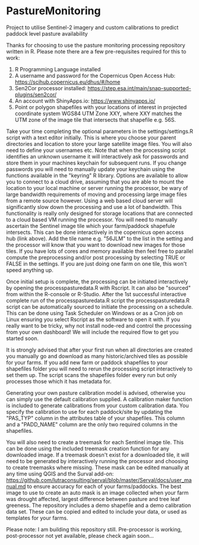 # PastureMonitoring
Project to utilise Sentinel-2 imagery and custom calibrations to predict paddock level pasture availability

Thanks for choosing to use the pasture monitoring processing repository written in R.  Please note there are a few pre-requisites required for this to work:  

1. R Programming Language installed
2. A username and password for the Copernicus Open Access Hub: https://scihub.copernicus.eu/dhus/#/home
3. Sen2Cor processor installed: https://step.esa.int/main/snap-supported-plugins/sen2cor/
4. An account with ShinyApps.io: https://www.shinyapps.io/
5. Point or polygon shapefiles with your locations of interest in projected coordinate system WGS84 UTM Zone XXY, where XXY matches the UTM zone of the image tile that intersects that shapefile e.g. 56S.

Take your time completing the optional parameters in the settings/settings.R script with a text editor initially.  This is where you choose your parent directories and location to store your large satellite image files. You will also need to define your usernames etc. Note that when the processing script identifies an unknown username it will interactively ask for passwords and store them in your machines keychain for subsequent runs. If you change passwords you will need to manually update your keychain using the functions available in the "keyring" R library. 
Options are available to allow you to connect to a cloud drive, assuming that you are able to mount the location to your local machine or server running the processor, be wary of large bandwidth requirements of moving and processing large image files from a remote source however. Using a web based cloud server will significantly slow down the processing and use a lot of bandwidth.  This functionality is really only designed for storage locations that are connected to a cloud based VM running the processor.
You will need to manually ascertain the Sentinel image tile which your farm/paddock shapefule intersects.  This can be done interactively in the copernicus open access hub (link above).  Add the tile name e.g. "56JLM" to the list in the setting and the processor will know that you want to download new images for those tiles.
If you have lots of cores and memory available then feel free to parallel compute the preprocessing and/or post processing by selecting TRUE or FALSE in the settings.  If you are just doing one farm on one tile, this won't speed anything up.

Once initial setup is complete, the processing can be initiated interactively by opening the processpasturedata.R with Rscript.  It can also be "sourced" from within the R-console or R-Studio.  After the 1st successful interactive complete run of the processpasturedata.R script the processpasturedata.R script can be automatically sourced to initiate the processing on a schedule.  This can be done using Task Scheduler on Windows or as a Cron job on Linux ensuring you select Rscript as the software to open it with.  If you really want to be tricky, why not install node-red and control the processing from your own dashboard! We will include the required flow to get you started soon. 

It is strongly advised that after your first run when all directories are created you manually go and download as many historic/archived tiles as possible for your farms. If you add new farm or paddock shapefiles to your shapefiles folder you will need to rerun the processing script interactively to set them up. The script scans the shapefiles folder every run but only processes those which it has metadata for.     

Generating your own pasture calibration model is advised, otherwise you can simply use the default calibration supplied.  A calibration maker function is included to generate calibrations from your custom calibration data.  You specify the calibration to use for each paddock/site by updating the "PAS_TYP" column in the attributes table of your shapefiles. This column and a "PADD_NAME" column are the only two required columns in the shapefiles.  

You will also need to create a treemask for each Sentinel image tile.  This can be done using the included treemask creation function for any downloaded image. If a treemask doesn't exist for a downloaded tile, it will need to be generated by interactively running the processor and choosing to create treemasks where missing. These mask can be edited manually at any time using QGIS and the Surval add-on: https://github.com/lutraconsulting/serval/blob/master/Serval/docs/user_manual.md to ensure accuracy for each of your farms/paddocks. The best image to use to create an auto mask is an image collected when your farm was drought affected, largest difference between pasture and tree leaf greeness. The repository includes a demo shapefile and a demo calibration data set.  These can be copied and edited to include your data, or used as templates for your farms.   

Please note: I am building this repository still.  Pre-processor is working, post-processor not yet available, please check again soon...
